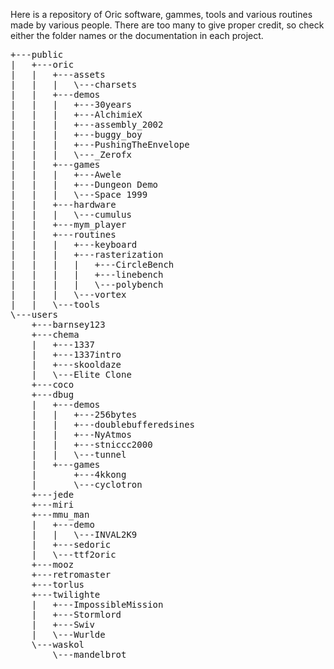 Here is a repository of Oric software, gammes, tools and various routines made by various people.
There are too many to give proper credit, so check either the folder names or the documentation in each project.

<pre>
+---public
|   +---oric
|   |   +---assets
|   |   |   \---charsets
|   |   +---demos
|   |   |   +---30years
|   |   |   +---AlchimieX
|   |   |   +---assembly_2002
|   |   |   +---buggy_boy
|   |   |   +---PushingTheEnvelope
|   |   |   \---_Zerofx
|   |   +---games
|   |   |   +---Awele
|   |   |   +---Dungeon Demo
|   |   |   \---Space 1999
|   |   +---hardware
|   |   |   \---cumulus
|   |   +---mym_player
|   |   +---routines
|   |   |   +---keyboard
|   |   |   +---rasterization
|   |   |   |   +---CircleBench
|   |   |   |   +---linebench
|   |   |   |   \---polybench
|   |   |   \---vortex
|   |   \---tools
\---users
    +---barnsey123
    +---chema
    |   +---1337
    |   +---1337intro
    |   +---skooldaze
    |   \---Elite Clone
    +---coco
    +---dbug
    |   +---demos
    |   |   +---256bytes
    |   |   +---doublebufferedsines
    |   |   +---NyAtmos
    |   |   +---stniccc2000
    |   |   \---tunnel
    |   +---games
    |       +---4kkong
    |       \---cyclotron
    +---jede
    +---miri
    +---mmu_man
    |   +---demo
    |   |   \---INVAL2K9
    |   +---sedoric
    |   \---ttf2oric
    +---mooz
    +---retromaster
    +---torlus
    +---twilighte
    |   +---ImpossibleMission
    |   +---Stormlord
    |   +---Swiv
    |   \---Wurlde
    \---waskol
        \---mandelbrot
	</pre>
